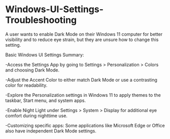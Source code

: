 # Windows-UI-Settings-Troubleshooting
A user wants to enable Dark Mode on their Windows 11 computer for better visibility and to reduce eye strain, but they are unsure how to change this setting.

Basic Windows UI Settings Summary:

-Access the Settings App by going to Settings > Personalization > Colors and choosing Dark Mode.

-Adjust the Accent Color to either match Dark Mode or use a contrasting color for readability.

-Explore the Personalization settings in Windows 11 to apply themes to the taskbar, Start menu, and system apps.

-Enable Night Light under Settings > System > Display for additional eye comfort during nighttime use.

-Customizing specific apps: Some applications like Microsoft Edge or Office also have independent Dark Mode settings.
